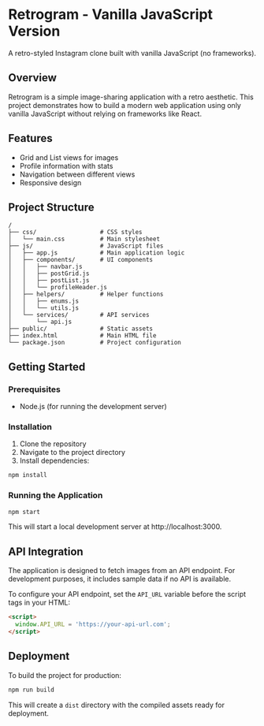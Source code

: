 # Retrogram - Vanilla JavaScript Version

A retro-styled Instagram clone built with vanilla JavaScript (no frameworks).

## Overview

Retrogram is a simple image-sharing application with a retro aesthetic. This project demonstrates how to build a modern web application using only vanilla JavaScript without relying on frameworks like React.

## Features

- Grid and List views for images
- Profile information with stats
- Navigation between different views
- Responsive design

## Project Structure

```
/
├── css/                  # CSS styles
│   └── main.css          # Main stylesheet
├── js/                   # JavaScript files
│   ├── app.js            # Main application logic
│   ├── components/       # UI components
│   │   ├── navbar.js
│   │   ├── postGrid.js
│   │   ├── postList.js
│   │   └── profileHeader.js
│   ├── helpers/          # Helper functions
│   │   ├── enums.js
│   │   └── utils.js
│   └── services/         # API services
│       └── api.js
├── public/               # Static assets
├── index.html            # Main HTML file
└── package.json          # Project configuration
```

## Getting Started

### Prerequisites

- Node.js (for running the development server)

### Installation

1. Clone the repository
2. Navigate to the project directory
3. Install dependencies:

```bash
npm install
```

### Running the Application

```bash
npm start
```

This will start a local development server at http://localhost:3000.

## API Integration

The application is designed to fetch images from an API endpoint. For development purposes, it includes sample data if no API is available.

To configure your API endpoint, set the `API_URL` variable before the script tags in your HTML:

```html
<script>
  window.API_URL = 'https://your-api-url.com';
</script>
```

## Deployment

To build the project for production:

```bash
npm run build
```

This will create a `dist` directory with the compiled assets ready for deployment.
